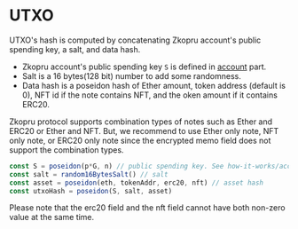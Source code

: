 # UTXO

UTXO's hash is computed by concatenating Zkopru account's public spending key, a salt, and data hash.

* Zkopru account's public spending key `S` is defined in [account](account.md) part.
* Salt is a 16 bytes(128 bit) number to add some randomness.
* Data hash is a poseidon hash of Ether amount, token address (default is 0), NFT id if the note contains NFT, and the oken amount if it contains ERC20.

Zkopru protocol supports combination types of notes such as Ether and ERC20 or Ether and NFT. But, we recommend to use Ether only note, NFT only note, or ERC20 only note since the encrypted memo field does not support the combination types.

```javascript
const S = poseidon(p*G, n) // public spending key. See how-it-works/account
const salt = random16BytesSalt() // salt
const asset = poseidon(eth, tokenAddr, erc20, nft) // asset hash
const utxoHash = poseidon(S, salt, asset)
```

Please note that the erc20 field and the nft field cannot have both non-zero value at the same time.
